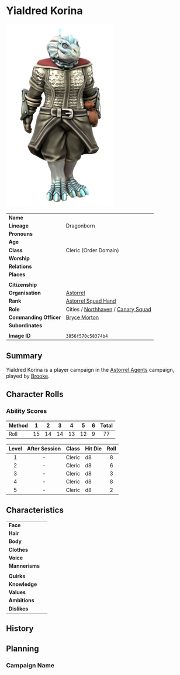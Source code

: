 # Yialdred Korina

<img src="https://raw.githubusercontent.com/jesskelsall/astarus-images/main/characters/portraits/3856f570c58374b4.png" height="500" />

|||
| --- | --- |
| **Name** | | character.3
| **Lineage** | Dragonborn |
| **Pronouns** | |
| **Age** | |
| **Class** | Cleric (Order Domain) |
| **Worship** | |
| **Relations** | |
| **Places** | |
|||
| **Citizenship** | |
| **Organisation** | [Astorrel](../organisations/astorrel/astorrel.md) |
| **Rank** | [Astorrel Squad Hand](../organisations/astorrel/ranks/astorrel-squad-hand.md) |
| **Role** | Cities / [Northhaven](../places/cities/northhaven.md) / [Canary Squad](../organisations/astorrel/squads/canary-squad.md) |
| **Commanding Officer** | [Bryce Morton](bryce-morton.md) |
| **Subordinates** | |
|||
| **Image ID** | `3856f570c58374b4` |

## Summary

Yialdred Korina is a player campaign in the [Astorrel Agents](../campaigns/astorrel-agents.md) campaign, played by [Brooke](../players/brooke.md).

## Character Rolls

### Ability Scores

| Method | 1 | 2 | 3 | 4 | 5 | 6 | Total |
| --- |:---:|:---:|:---:|:---:|:---:|:---:|:---:|
| Roll | 15 | 14 | 14 | 13 | 12 | 9 | 77 |

| Level | After Session | Class | Hit Die | Roll |
|:---:|:---:| --- | --- |:---:|
| 1 | - | Cleric | d8 | 8 |
| 2 | - | Cleric | d8 | 6 |
| 3 | - | Cleric | d8 | 3 |
| 4 | - | Cleric | d8 | 8 |
| 5 | - | Cleric | d8 | 2 |

## Characteristics

| | |
| --- | --- |
| **Face** | | characteristics.2
| **Hair** | |
| **Body** | |
| **Clothes** | |
| **Voice** | |
| **Mannerisms** | |
| | |
| **Quirks** | |
| **Knowledge** | |
| **Values** | |
| **Ambitions** | |
| **Dislikes** | |

## History

## Planning

### Campaign Name
